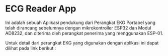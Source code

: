 <h1>ECG Reader App</h1>
Ini adalah sebuah Aplikasi pendukung dari Perangkat EKG Portabel yang telah dirancang sebelumnya dengan mikrokontroller ESP32 dan Modul AD8232, dan diterima oleh perangkat penerima yang menggunakan ESP-01.

Untuk detail dari perangkat EKG yang digunakan dengan aplikasi ini dapat dilihat pada link berikut :
